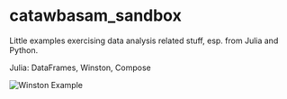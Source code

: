 catawbasam_sandbox
==================

Little examples exercising data analysis related stuff, esp. from Julia and Python.

Julia: DataFrames, Winston, Compose

![Winston Example](https://lh5.googleusercontent.com/-yH-fG4y6BYk/UVJe4oGytjI/AAAAAAAAB3U/bxi8BVH_WNM/s750/winston.png)
